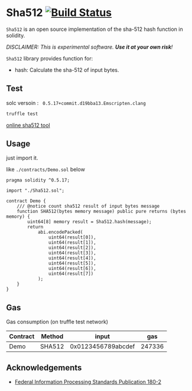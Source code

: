 # Sha512 [![Build Status](https://travis-ci.com/jindada1/SHA512.svg?branch=master)](https://travis-ci.com/jindada1/SHA512)

`Sha512` is an open source implementation of the sha-512 hash function in solidity.

*DISCLAIMER: This is experimental software. **Use it at your own risk**!*

`Sha512` library provides function for:

+ hash: Calculate the sha-512 of input bytes.

## Test

solc versoin : ` 0.5.17+commit.d19bba13.Emscripten.clang`

```bash
truffle test
```

[online sha512 tool](https://emn178.github.io/online-tools/sha512.html)

## Usage

just import it. 

like `./contracts/Demo.sol` below

```solidity
pragma solidity ^0.5.17;

import "./Sha512.sol";

contract Demo {
    /// @notice count sha512 result of input bytes message
    function SHA512(bytes memory message) public pure returns (bytes memory) {
        uint64[8] memory result = Sha512.hash(message);
        return
            abi.encodePacked(
                uint64(result[0]),
                uint64(result[1]),
                uint64(result[2]),
                uint64(result[3]),
                uint64(result[4]),
                uint64(result[5]),
                uint64(result[6]),
                uint64(result[7])
            );
    }
}
```

## Gas

Gas consumption (on truffle test network)

| Contract | Method | input              | gas    |
| -------- | ------ | ------------------ | ------ |
| Demo     | SHA512 | 0x0123456789abcdef | 247336 |

## Acknowledgements

+ [Federal Information Processing Standards Publication 180-2](https://csrc.nist.gov/csrc/media/publications/fips/180/2/archive/2002-08-01/documents/fips180-2.pdf)